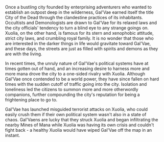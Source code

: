 <!-- TITLE: Gal'Vae -->
<!-- SUBTITLE: City of the Dead -->

Once a bustling city founded by enterprising adventurers who wanted to establish an outpost deep in the wilderness, Gal'Vae earned itself the title City of the Dead through the clandestine practices of its inhabitants. Occultists and Demonologists are drawn to Gal'Vae for its relaxed laws and the city officials' tendency to turn a blind eye to any strange goings on. Xuolia, on the other hand, is famous for its stern and xenophobic attitude, strict city laws, and crumbling royal family. It is no wonder that those who are interested in the darker things in life would gravitate toward Gal'Vae, and these days, the streets are just as filled with spirits and demons as they are with the living.

In recent times, the unruly nature of Gal'Vae's political systems have at times gotten out of hand, and an increasing desire to harness more and more mana drove the city to a one-sided rivalry with Xuolia. Although Gal'Vae once contended to be a world power, they have since fallen on hard times with the sudden cutoff of traffic going into the city. Isolation and loneliness led the citizens to summon more and more otherwordly companions, further compounding the city's reputation for being a frightening place to go to.

Gal'Vae has launched misguided terrorist attacks on Xuolia, who could easily crush them if their own political system wasn't also in a state of chaos. Gal'Vaens are lucky that they struck Xuolia and began infiltrating the nearby Mines of Mana while Xuolia was having its own crisis and couldn't fight back - a healthy Xuolia would have wiped Gal'Vae off the map in an instant.